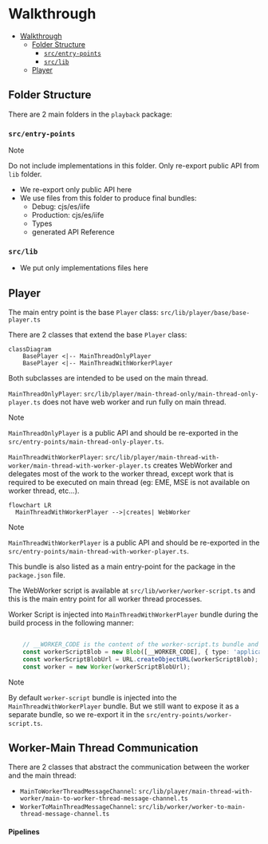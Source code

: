 # Walkthrough

<!-- TOC -->
* [Walkthrough](#walkthrough)
  * [Folder Structure](#folder-structure)
    * [`src/entry-points`](#srcentry-points)
    * [`src/lib`](#srclib)
  * [Player](#player)
<!-- TOC -->

## Folder Structure

There are 2 main folders in the `playback` package:

### `src/entry-points`

> [!Note]
>
> Do not include implementations in this folder. Only re-export public API from `lib` folder.

  - We re-export only public API here
  - We use files from this folder to produce final bundles:
    - Debug: cjs/es/iife
    - Production: cjs/es/iife
    - Types
    - generated API Reference

### `src/lib`
  - We put only implementations files here


## Player

The main entry point is the base `Player` class: `src/lib/player/base/base-player.ts`

There are 2 classes that extend the base `Player` class:


```mermaid
classDiagram
    BasePlayer <|-- MainThreadOnlyPlayer
    BasePlayer <|-- MainThreadWithWorkerPlayer
```

Both subclasses are intended to be used on the main thread.

`MainThreadOnlyPlayer`: `src/lib/player/main-thread-only/main-thread-only-player.ts` does not have web worker and run fully on main thread.

> [!Note]
>
> `MainThreadOnlyPlayer` is a public API and should be re-exported in the `src/entry-points/main-thread-only-player.ts`.


`MainThreadWithWorkerPlayer`: `src/lib/player/main-thread-with-worker/main-thread-with-worker-player.ts` creates WebWorker and delegates most of the work to the worker thread, except work that is required to be executed on main thread (eg: EME, MSE is not available on worker thread, etc...).

```mermaid
flowchart LR
  MainThreadWithWorkerPlayer -->|creates| WebWorker
```

> [!Note]
>
> `MainThreadWithWorkerPlayer` is a public API and should be re-exported in the `src/entry-points/main-thread-with-worker-player.ts`.
>
> This bundle is also listed as a main entry-point for the package in the `package.json` file.

The WebWorker script is available at `src/lib/worker/worker-script.ts` and this is the main entry point for all worker thread processes.

Worker Script is injected into `MainThreadWithWorkerPlayer` bundle during the build process in the following manner:

```typescript

    // __WORKER_CODE is the content of the worker-script.ts bundle and will be replaced during the build process
    const workerScriptBlob = new Blob([__WORKER_CODE], { type: 'application/javascript' });
    const workerScriptBlobUrl = URL.createObjectURL(workerScriptBlob);
    const worker = new Worker(workerScriptBlobUrl);

```

> [!Note]
>
> By default `worker-script` bundle is injected into the `MainThreadWithWorkerPlayer` bundle. But we still want to expose it as a separate bundle, so we re-export it in the `src/entry-points/worker-script.ts`.

## Worker-Main Thread Communication

There are 2 classes that abstract the communication between the worker and the main thread:

- `MainToWorkerThreadMessageChannel`: `src/lib/player/main-thread-with-worker/main-to-worker-thread-message-channel.ts`
- `WorkerToMainThreadMessageChannel`: `src/lib/worker/worker-to-main-thread-message-channel.ts`


#### Pipelines

